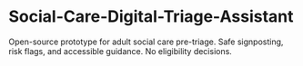 # Social-Care-Digital-Triage-Assistant
Open-source prototype for adult social care pre-triage. Safe signposting, risk flags, and accessible guidance. No eligibility decisions.
